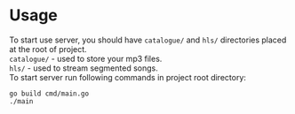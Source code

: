 # Usage
To start use server, you should have `catalogue/` and `hls/` directories placed at the root of project.\
`catalogue/` - used to store your mp3 files.\
`hls/` - used to stream segmented songs.\
To start server run following commands in project root directory:
```
go build cmd/main.go
./main
```
